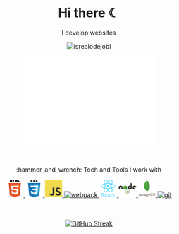 <h1 align="center">Hi there ☾</h2>
<p align="center">I develop websites</p>
<p align="center"> <img src="https://komarev.com/ghpvc/?username=howlbones&label=Profile%20views&color=0e75b6&style=flat" alt="isrealodejobi" />
</p>

<div align="center"><img align="center" alt="GIF" src="./particles.webp" width="300" height="200" /></div>

<br>
<br>

<!-- Tools -->
<p align="center">:hammer_and_wrench: Tech and Tools I work with</p>
<p align="center">
<a href="https://www.w3.org/html/" target="_blank"> <img src="https://raw.githubusercontent.com/devicons/devicon/master/icons/html5/html5-original-wordmark.svg" alt="html5" width="40" height="40"/> </a>
<a href="https://www.w3schools.com/css/" target="_blank"> <img src="https://raw.githubusercontent.com/devicons/devicon/master/icons/css3/css3-original-wordmark.svg" alt="css3" width="40" height="40"/> </a>
<a href="https://developer.mozilla.org/en-US/docs/Web/JavaScript" target="_blank"> <img src="https://raw.githubusercontent.com/devicons/devicon/master/icons/javascript/javascript-original.svg" alt="javascript" width="40" height="40"/> </a>
<a href="https://webpack.js.org/" target="_blank"> <img src="https://www.vectorlogo.zone/logos/js_webpack/js_webpack-icon.svg" alt="webpack" width="40" height="40"/> </a>
<a href="https://reactjs.org/" target="_blank"> <img src="https://raw.githubusercontent.com/devicons/devicon/master/icons/react/react-original-wordmark.svg" alt="react" width="40" height="40"/> </a>
<a href="https://nodejs.org" target="_blank"> <img src="https://raw.githubusercontent.com/devicons/devicon/master/icons/nodejs/nodejs-original-wordmark.svg" alt="nodejs" width="40" height="40"/> </a>
<a href="https://www.mongodb.com/" target="_blank"> <img src="https://raw.githubusercontent.com/devicons/devicon/master/icons/mongodb/mongodb-original-wordmark.svg" alt="mongodb" width="40" height="40"/> </a>
<a href="https://git-scm.com/" target="_blank"> <img src="https://www.vectorlogo.zone/logos/git-scm/git-scm-icon.svg" alt="git" width="40" height="40"/> </a>
</p>

<br>
<br>
<!-- Stats -->
<div align="center"><a align="center" href="https://git.io/streak-stats"><img src="https://github-readme-streak-stats.herokuapp.com?user=howlbones&theme=dark" alt="GitHub Streak" /></a></div>
